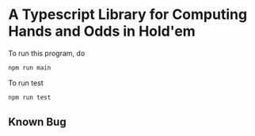 # A Typescript Library for Computing Hands and Odds in Hold'em

To run this program, do 
```bash
npm run main
```
To run test

```bash
npm run test
```
## Known Bug
